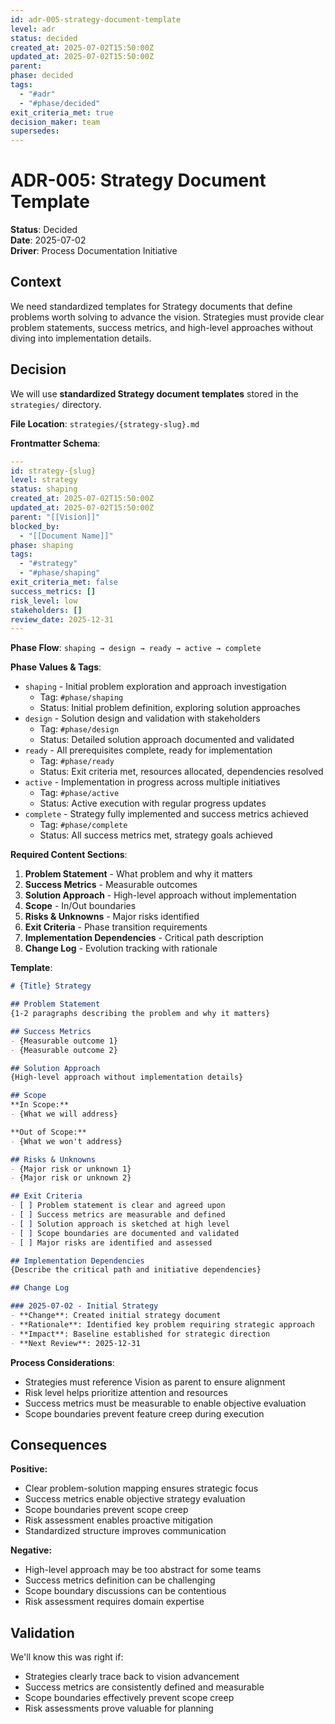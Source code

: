 ```yaml
---
id: adr-005-strategy-document-template
level: adr
status: decided
created_at: 2025-07-02T15:50:00Z
updated_at: 2025-07-02T15:50:00Z
parent: 
phase: decided
tags:
  - "#adr"
  - "#phase/decided"
exit_criteria_met: true
decision_maker: team
supersedes: 
---
```


# ADR-005: Strategy Document Template

**Status**: Decided  
**Date**: 2025-07-02  
**Driver**: Process Documentation Initiative

## Context

We need standardized templates for Strategy documents that define problems worth solving to advance the vision. Strategies must provide clear problem statements, success metrics, and high-level approaches without diving into implementation details.

## Decision

We will use **standardized Strategy document templates** stored in the `strategies/` directory.

**File Location**: `strategies/{strategy-slug}.md`

**Frontmatter Schema**:
```yaml
---
id: strategy-{slug}
level: strategy
status: shaping
created_at: 2025-07-02T15:50:00Z
updated_at: 2025-07-02T15:50:00Z
parent: "[[Vision]]"
blocked_by: 
  - "[[Document Name]]"
phase: shaping
tags:
  - "#strategy"
  - "#phase/shaping"
exit_criteria_met: false
success_metrics: []
risk_level: low
stakeholders: []
review_date: 2025-12-31
---
```

**Phase Flow**: `shaping → design → ready → active → complete`

**Phase Values & Tags**:
- `shaping` - Initial problem exploration and approach investigation
  - Tag: `#phase/shaping`
  - Status: Initial problem definition, exploring solution approaches
- `design` - Solution design and validation with stakeholders
  - Tag: `#phase/design` 
  - Status: Detailed solution approach documented and validated
- `ready` - All prerequisites complete, ready for implementation
  - Tag: `#phase/ready`
  - Status: Exit criteria met, resources allocated, dependencies resolved
- `active` - Implementation in progress across multiple initiatives
  - Tag: `#phase/active`
  - Status: Active execution with regular progress updates
- `complete` - Strategy fully implemented and success metrics achieved
  - Tag: `#phase/complete`
  - Status: All success metrics met, strategy goals achieved

**Required Content Sections**:
1. **Problem Statement** - What problem and why it matters
2. **Success Metrics** - Measurable outcomes
3. **Solution Approach** - High-level approach without implementation
4. **Scope** - In/Out boundaries
5. **Risks & Unknowns** - Major risks identified
6. **Exit Criteria** - Phase transition requirements
7. **Implementation Dependencies** - Critical path description
8. **Change Log** - Evolution tracking with rationale

**Template**:
```markdown
# {Title} Strategy

## Problem Statement
{1-2 paragraphs describing the problem and why it matters}

## Success Metrics
- {Measurable outcome 1}
- {Measurable outcome 2}

## Solution Approach
{High-level approach without implementation details}

## Scope
**In Scope:**
- {What we will address}

**Out of Scope:**
- {What we won't address}

## Risks & Unknowns
- {Major risk or unknown 1}
- {Major risk or unknown 2}

## Exit Criteria
- [ ] Problem statement is clear and agreed upon
- [ ] Success metrics are measurable and defined
- [ ] Solution approach is sketched at high level
- [ ] Scope boundaries are documented and validated
- [ ] Major risks are identified and assessed

## Implementation Dependencies
{Describe the critical path and initiative dependencies}

## Change Log

### 2025-07-02 - Initial Strategy
- **Change**: Created initial strategy document
- **Rationale**: Identified key problem requiring strategic approach
- **Impact**: Baseline established for strategic direction
- **Next Review**: 2025-12-31
```

**Process Considerations**:
- Strategies must reference Vision as parent to ensure alignment
- Risk level helps prioritize attention and resources
- Success metrics must be measurable to enable objective evaluation
- Scope boundaries prevent feature creep during execution

## Consequences

**Positive:**
- Clear problem-solution mapping ensures strategic focus
- Success metrics enable objective strategy evaluation
- Scope boundaries prevent scope creep
- Risk assessment enables proactive mitigation
- Standardized structure improves communication

**Negative:**
- High-level approach may be too abstract for some teams
- Success metrics definition can be challenging
- Scope boundary discussions can be contentious
- Risk assessment requires domain expertise

## Validation

We'll know this was right if:
- Strategies clearly trace back to vision advancement
- Success metrics are consistently defined and measurable
- Scope boundaries effectively prevent scope creep
- Risk assessments prove valuable for planning